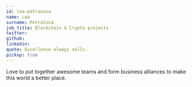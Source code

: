 ```yaml
---
id: lea-petrasova
name: Lea
surname: Petrášová
job_title: Blockchain & Crypto projects
twitter:
github:
linkedin:
quote: Excellence always sells.
pickup: true
---
```


Love to put together awesome teams and form business alliances to make this world a better place.
